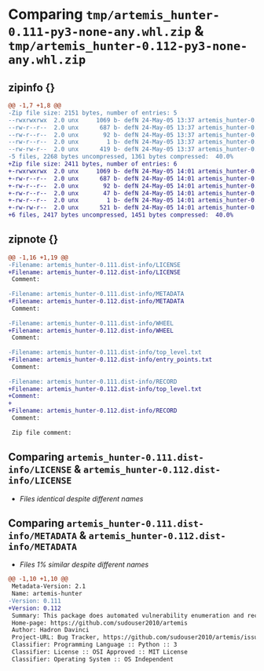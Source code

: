 # Comparing `tmp/artemis_hunter-0.111-py3-none-any.whl.zip` & `tmp/artemis_hunter-0.112-py3-none-any.whl.zip`

## zipinfo {}

```diff
@@ -1,7 +1,8 @@
-Zip file size: 2151 bytes, number of entries: 5
--rwxrwxrwx  2.0 unx     1069 b- defN 24-May-05 13:37 artemis_hunter-0.111.dist-info/LICENSE
--rw-r--r--  2.0 unx      687 b- defN 24-May-05 13:37 artemis_hunter-0.111.dist-info/METADATA
--rw-r--r--  2.0 unx       92 b- defN 24-May-05 13:37 artemis_hunter-0.111.dist-info/WHEEL
--rw-r--r--  2.0 unx        1 b- defN 24-May-05 13:37 artemis_hunter-0.111.dist-info/top_level.txt
--rw-rw-r--  2.0 unx      419 b- defN 24-May-05 13:37 artemis_hunter-0.111.dist-info/RECORD
-5 files, 2268 bytes uncompressed, 1361 bytes compressed:  40.0%
+Zip file size: 2411 bytes, number of entries: 6
+-rwxrwxrwx  2.0 unx     1069 b- defN 24-May-05 14:01 artemis_hunter-0.112.dist-info/LICENSE
+-rw-r--r--  2.0 unx      687 b- defN 24-May-05 14:01 artemis_hunter-0.112.dist-info/METADATA
+-rw-r--r--  2.0 unx       92 b- defN 24-May-05 14:01 artemis_hunter-0.112.dist-info/WHEEL
+-rw-r--r--  2.0 unx       47 b- defN 24-May-05 14:01 artemis_hunter-0.112.dist-info/entry_points.txt
+-rw-r--r--  2.0 unx        1 b- defN 24-May-05 14:01 artemis_hunter-0.112.dist-info/top_level.txt
+-rw-rw-r--  2.0 unx      521 b- defN 24-May-05 14:01 artemis_hunter-0.112.dist-info/RECORD
+6 files, 2417 bytes uncompressed, 1451 bytes compressed:  40.0%
```

## zipnote {}

```diff
@@ -1,16 +1,19 @@
-Filename: artemis_hunter-0.111.dist-info/LICENSE
+Filename: artemis_hunter-0.112.dist-info/LICENSE
 Comment: 
 
-Filename: artemis_hunter-0.111.dist-info/METADATA
+Filename: artemis_hunter-0.112.dist-info/METADATA
 Comment: 
 
-Filename: artemis_hunter-0.111.dist-info/WHEEL
+Filename: artemis_hunter-0.112.dist-info/WHEEL
 Comment: 
 
-Filename: artemis_hunter-0.111.dist-info/top_level.txt
+Filename: artemis_hunter-0.112.dist-info/entry_points.txt
 Comment: 
 
-Filename: artemis_hunter-0.111.dist-info/RECORD
+Filename: artemis_hunter-0.112.dist-info/top_level.txt
+Comment: 
+
+Filename: artemis_hunter-0.112.dist-info/RECORD
 Comment: 
 
 Zip file comment:
```

## Comparing `artemis_hunter-0.111.dist-info/LICENSE` & `artemis_hunter-0.112.dist-info/LICENSE`

 * *Files identical despite different names*

## Comparing `artemis_hunter-0.111.dist-info/METADATA` & `artemis_hunter-0.112.dist-info/METADATA`

 * *Files 1% similar despite different names*

```diff
@@ -1,10 +1,10 @@
 Metadata-Version: 2.1
 Name: artemis-hunter
-Version: 0.111
+Version: 0.112
 Summary: This package does automated vulnerability enumeration and recommends exploits
 Home-page: https://github.com/sudouser2010/artemis
 Author: Hadron Davinci
 Project-URL: Bug Tracker, https://github.com/sudouser2010/artemis/issues
 Classifier: Programming Language :: Python :: 3
 Classifier: License :: OSI Approved :: MIT License
 Classifier: Operating System :: OS Independent
```

